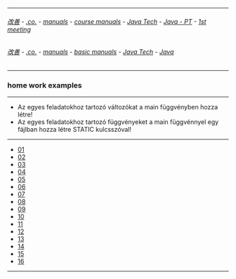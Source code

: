 
---

###### [改善](https://github.com/ttltrk/0C/blob/master/README.MD) - [.co.](https://github.com/ttltrk/PRG/blob/master/CODING.MD) - [manuals](https://github.com/ttltrk/PRG/blob/master/MAN.MD) - [course manuals](https://github.com/ttltrk/PRG/blob/master/COUR_MAN.MD) - [Java Tech](https://github.com/ttltrk/PRG/blob/master/JAVA/DOC/CM/JT.MD) - [Java - PT](https://github.com/ttltrk/PRG/blob/master/JAVA/DOC/BJM/TOMI/JJ.MD) - [1st meeting](https://github.com/ttltrk/PRG/blob/master/JAVA/DOC/BJM/TOMI/01/1st.md)

###### [改善](https://github.com/ttltrk/0C/blob/master/README.MD) - [.co.](https://github.com/ttltrk/PRG/blob/master/CODING.MD) - [manuals](https://github.com/ttltrk/PRG/blob/master/MAN.MD) - [basic manuals](https://github.com/ttltrk/PRG/blob/master/MANUALS.MD) - [Java Tech](https://github.com/ttltrk/PRG/blob/master/JAVA/DOC/JT/JT.MD) - [Java](https://github.com/ttltrk/PRG/blob/master/JAVA/DOC/OJM/OJM.MD)

--- 

### home work examples

---

* Az egyes feladatokhoz tartozó változókat a main függvényben hozza létre!
* Az egyes feladatokhoz tartozó függvényeket a main függvénnyel egy fájlban hozza létre STATIC kulcsszóval!

---

* [01](https://github.com/ttltrk/PRG/blob/master/JAVA/DOC/BJM/TOMI/01/EX/01/01.MD)
* [02](https://github.com/ttltrk/PRG/blob/master/JAVA/DOC/BJM/TOMI/01/EX/02/02.MD)
* [03](https://github.com/ttltrk/PRG/blob/master/JAVA/DOC/BJM/TOMI/01/EX/03/03.MD)
* [04](https://github.com/ttltrk/PRG/blob/master/JAVA/DOC/BJM/TOMI/01/EX/04/04.MD)
* [05](https://github.com/ttltrk/PRG/blob/master/JAVA/DOC/BJM/TOMI/01/EX/05/05.MD)
* [06](https://github.com/ttltrk/PRG/blob/master/JAVA/DOC/BJM/TOMI/01/EX/06/06.MD)
* [07](https://github.com/ttltrk/PRG/blob/master/JAVA/DOC/BJM/TOMI/01/EX/07/07.MD)
* [08](https://github.com/ttltrk/PRG/blob/master/JAVA/DOC/BJM/TOMI/01/EX/08/08.MD)
* [09](https://github.com/ttltrk/PRG/blob/master/JAVA/DOC/BJM/TOMI/01/EX/09/09.MD)
* [10](https://github.com/ttltrk/PRG/blob/master/JAVA/DOC/BJM/TOMI/01/EX/10/10.MD)
* [11](https://github.com/ttltrk/PRG/blob/master/JAVA/DOC/BJM/TOMI/01/EX/11/11.MD)
* [12](https://github.com/ttltrk/PRG/blob/master/JAVA/DOC/BJM/TOMI/01/EX/12/12.MD)
* [13](https://github.com/ttltrk/PRG/blob/master/JAVA/DOC/BJM/TOMI/01/EX/13/13.MD)
* [14](https://github.com/ttltrk/PRG/blob/master/JAVA/DOC/BJM/TOMI/01/EX/14/14.MD)
* [15](https://github.com/ttltrk/PRG/blob/master/JAVA/DOC/BJM/TOMI/01/EX/15/15.MD)
* [16](https://github.com/ttltrk/PRG/blob/master/JAVA/DOC/BJM/TOMI/01/EX/16/16.MD)

---
